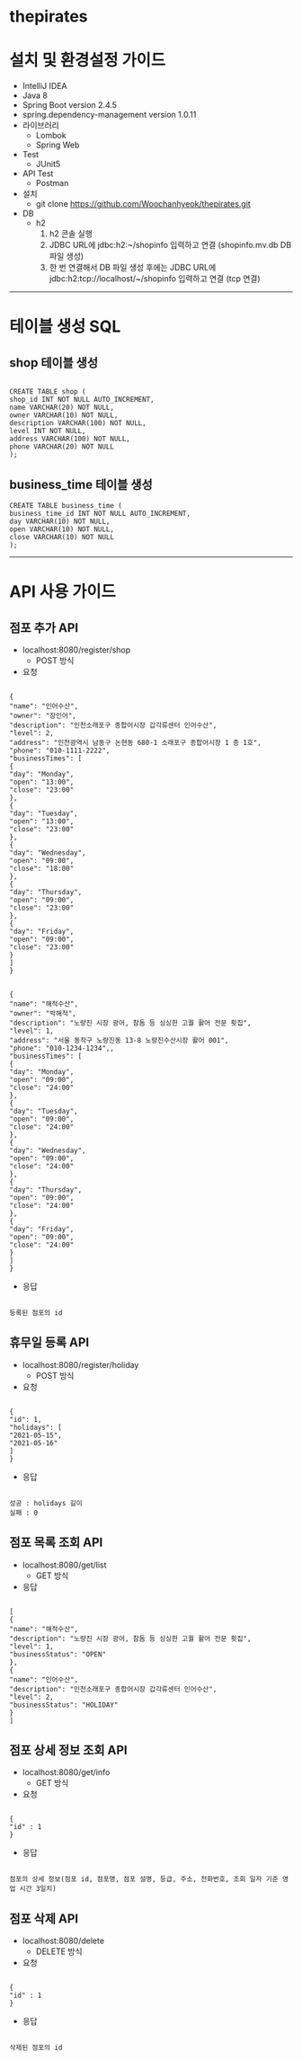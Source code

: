# thepirates

설치 및 환경설정 가이드
=====================
* IntelliJ IDEA
* Java 8
* Spring Boot version 2.4.5
* spring.dependency-management version 1.0.11
* 라이브러리
  - Lombok
  - Spring Web
* Test
  - JUnit5
* API Test
  - Postman
* 설치
  - git clone https://github.com/Woochanhyeok/thepirates.git
* DB
  - h2
    1. h2 콘솔 실행
    2. JDBC URL에 jdbc:h2:~/shopinfo 입력하고 연결 (shopinfo.mv.db  DB파일 생성)
    3. 한 번 연결해서 DB 파일 생성 후에는 JDBC URL에 jdbc:h2:tcp://localhost/~/shopinfo 입력하고 연결 (tcp 연결)

***
테이블 생성 SQL
==============
shop 테이블 생성
---------------
<pre><code>
CREATE TABLE shop (
shop_id INT NOT NULL AUTO_INCREMENT,
name VARCHAR(20) NOT NULL,
owner VARCHAR(10) NOT NULL,
description VARCHAR(100) NOT NULL,
level INT NOT NULL,
address VARCHAR(100) NOT NULL,
phone VARCHAR(20) NOT NULL
);</code></pre>

business_time 테이블 생성
------------------------
<pre><code>CREATE TABLE business_time (
business_time_id INT NOT NULL AUTO_INCREMENT,
day VARCHAR(10) NOT NULL,
open VARCHAR(10) NOT NULL,
close VARCHAR(10) NOT NULL
);</code></pre>

***



API 사용 가이드
==============
점포 추가 API
---------------
* localhost:8080/register/shop
  - POST 방식
* 요청
<pre><code>
{
"name": "인어수산",
"owner": "장인어",
"description": "인천소래포구 종합어시장 갑각류센터 인어수산",
"level": 2,
"address": "인천광역시 남동구 논현동 680-1 소래포구 종합어시장 1 층 1호",
"phone": "010-1111-2222",
"businessTimes": [
{
"day": "Monday",
"open": "13:00",
"close": "23:00"
},
{
"day": "Tuesday",
"open": "13:00",
"close": "23:00"
},
{
"day": "Wednesday",
"open": "09:00",
"close": "18:00"
},
{
"day": "Thursday",
"open": "09:00",
"close": "23:00"
},
{
"day": "Friday",
"open": "09:00",
"close": "23:00"
}
]
}
</code></pre>
<pre><code>
{
"name": "해적수산",
"owner": "박해적",
"description": "노량진 시장 광어, 참돔 등 싱싱한 고퀄 활어 전문 횟집",
"level": 1,
"address": "서울 동작구 노량진동 13-8 노량진수산시장 활어 001",
"phone": "010-1234-1234",,
"businessTimes": [
{
"day": "Monday",
"open": "09:00",
"close": "24:00"
},
{
"day": "Tuesday",
"open": "09:00",
"close": "24:00"
},
{
"day": "Wednesday",
"open": "09:00",
"close": "24:00"
},
{
"day": "Thursday",
"open": "09:00",
"close": "24:00"
},
{
"day": "Friday",
"open": "09:00",
"close": "24:00"
}
]
}
</code></pre>
* 응답
<pre><code>
등록된 점포의 id
</code></pre>

휴무일 등록 API
---------------
* localhost:8080/register/holiday
  - POST 방식
* 요청
<pre><code>
{
"id": 1,
"holidays": [
"2021-05-15",
"2021-05-16"
]
}
</code></pre>
* 응답
<pre><code>
성공 : holidays 길이
실패 : 0
</code></pre>

점포 목록 조회 API
-----------------
* localhost:8080/get/list
  - GET 방식
* 응답
<pre><code>
[
{
"name": "해적수산",
"description": "노량진 시장 광어, 참돔 등 싱싱한 고퀄 활어 전문 횟집",
"level": 1,
"businessStatus": "OPEN"
},
{
"name": "인어수산",
"description": "인천소래포구 종합어시장 갑각류센터 인어수산",
"level": 2,
"businessStatus": "HOLIDAY"
}
]
</code></pre>

점포 상세 정보 조회 API
---------------
* localhost:8080/get/info
  - GET 방식
* 요청
<pre><code>
{
"id" : 1
}
</code></pre>
* 응답
<pre><code>
점포의 상세 정보(점포 id, 점포명, 점포 설명, 등급, 주소, 전화번호, 조회 일자 기준 영업 시간 3일치)
</code></pre>

점포 삭제 API
-------------
* localhost:8080/delete
  - DELETE 방식
* 요청
<pre><code>
{
"id" : 1
}
</code></pre>
* 응답
<pre><code>
삭제된 점포의 id
</code></pre>
